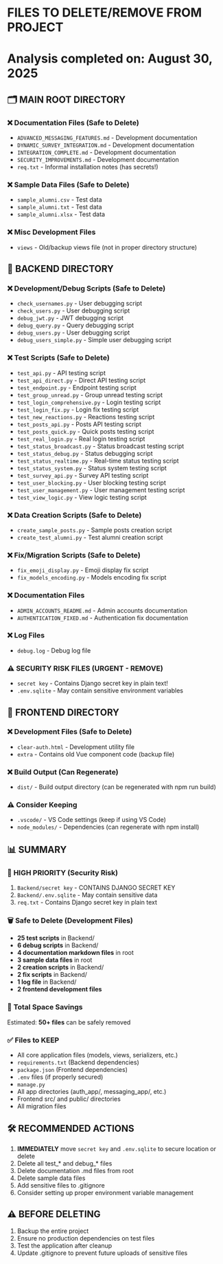 # FILES TO DELETE/REMOVE FROM PROJECT
# Analysis completed on: August 30, 2025

## 🗂️ **MAIN ROOT DIRECTORY**

### ❌ **Documentation Files (Safe to Delete)**
- `ADVANCED_MESSAGING_FEATURES.md` - Development documentation
- `DYNAMIC_SURVEY_INTEGRATION.md` - Development documentation  
- `INTEGRATION_COMPLETE.md` - Development documentation
- `SECURITY_IMPROVEMENTS.md` - Development documentation
- `req.txt` - Informal installation notes (has secrets!)

### ❌ **Sample Data Files (Safe to Delete)**
- `sample_alumni.csv` - Test data
- `sample_alumni.txt` - Test data
- `sample_alumni.xlsx` - Test data

### ❌ **Misc Development Files**
- `views` - Old/backup views file (not in proper directory structure)

## 🔧 **BACKEND DIRECTORY**

### ❌ **Development/Debug Scripts (Safe to Delete)**
- `check_usernames.py` - User debugging script
- `check_users.py` - User debugging script
- `debug_jwt.py` - JWT debugging script
- `debug_query.py` - Query debugging script
- `debug_users.py` - User debugging script
- `debug_users_simple.py` - Simple user debugging script

### ❌ **Test Scripts (Safe to Delete)**
- `test_api.py` - API testing script
- `test_api_direct.py` - Direct API testing script
- `test_endpoint.py` - Endpoint testing script
- `test_group_unread.py` - Group unread testing script
- `test_login_comprehensive.py` - Login testing script
- `test_login_fix.py` - Login fix testing script
- `test_new_reactions.py` - Reactions testing script
- `test_posts_api.py` - Posts API testing script
- `test_posts_quick.py` - Quick posts testing script
- `test_real_login.py` - Real login testing script
- `test_status_broadcast.py` - Status broadcast testing script
- `test_status_debug.py` - Status debugging script
- `test_status_realtime.py` - Real-time status testing script
- `test_status_system.py` - Status system testing script
- `test_survey_api.py` - Survey API testing script
- `test_user_blocking.py` - User blocking testing script
- `test_user_management.py` - User management testing script
- `test_view_logic.py` - View logic testing script

### ❌ **Data Creation Scripts (Safe to Delete)**
- `create_sample_posts.py` - Sample posts creation script
- `create_test_alumni.py` - Test alumni creation script

### ❌ **Fix/Migration Scripts (Safe to Delete)**
- `fix_emoji_display.py` - Emoji display fix script
- `fix_models_encoding.py` - Models encoding fix script

### ❌ **Documentation Files**
- `ADMIN_ACCOUNTS_README.md` - Admin accounts documentation
- `AUTHENTICATION_FIXED.md` - Authentication fix documentation

### ❌ **Log Files**
- `debug.log` - Debug log file

### ⚠️ **SECURITY RISK FILES (URGENT - REMOVE)**
- `secret key` - Contains Django secret key in plain text!
- `.env.sqlite` - May contain sensitive environment variables

## 🎨 **FRONTEND DIRECTORY**

### ❌ **Development Files (Safe to Delete)**
- `clear-auth.html` - Development utility file
- `extra` - Contains old Vue component code (backup file)

### ❌ **Build Output (Can Regenerate)**
- `dist/` - Build output directory (can be regenerated with npm run build)

### ⚠️ **Consider Keeping**
- `.vscode/` - VS Code settings (keep if using VS Code)
- `node_modules/` - Dependencies (can regenerate with npm install)

## 📊 **SUMMARY**

### 🚨 **HIGH PRIORITY (Security Risk)**
1. `Backend/secret key` - CONTAINS DJANGO SECRET KEY
2. `Backend/.env.sqlite` - May contain sensitive data
3. `req.txt` - Contains Django secret key in plain text

### 🗑️ **Safe to Delete (Development Files)**
- **25 test scripts** in Backend/
- **6 debug scripts** in Backend/
- **4 documentation markdown files** in root
- **3 sample data files** in root
- **2 creation scripts** in Backend/
- **2 fix scripts** in Backend/
- **1 log file** in Backend/
- **2 frontend development files**

### 💾 **Total Space Savings**
Estimated: **50+ files** can be safely removed

### ✅ **Files to KEEP**
- All core application files (models, views, serializers, etc.)
- `requirements.txt` (Backend dependencies)
- `package.json` (Frontend dependencies)
- `.env` files (if properly secured)
- `manage.py`
- All app directories (auth_app/, messaging_app/, etc.)
- Frontend src/ and public/ directories
- All migration files

## 🛠️ **RECOMMENDED ACTIONS**

1. **IMMEDIATELY** move `secret key` and `.env.sqlite` to secure location or delete
2. Delete all test_* and debug_* files
3. Delete documentation .md files from root
4. Delete sample data files
5. Add sensitive files to .gitignore
6. Consider setting up proper environment variable management

## ⚠️ **BEFORE DELETING**
1. Backup the entire project
2. Ensure no production dependencies on test files
3. Test the application after cleanup
4. Update .gitignore to prevent future uploads of sensitive files
